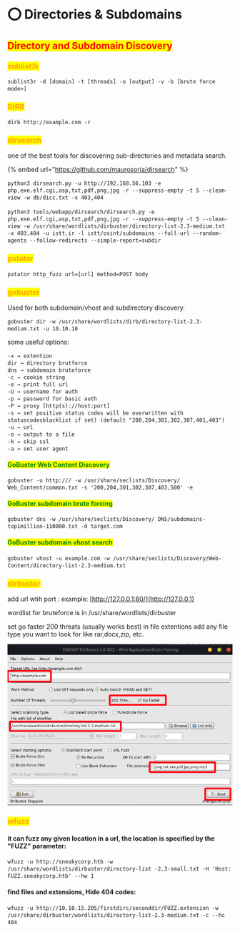 # ⭕ Directories & Subdomains

## <mark style="color:red;">Directory and Subdomain Discovery</mark>

### <mark style="color:orange;">sublist3r</mark>

```
sublist3r -d [domain] -t [threads] -o [output] -v -b [brute force mode>]
```

### <mark style="color:orange;">DIRB</mark>

```
dirb http://example.com -r
```

### <mark style="color:orange;">dirsearch</mark>

one of the best tools for discovering sub-directories and metadata search.

{% embed url="https://github.com/maurosoria/dirsearch" %}

```
python3 dirsearch.py -u http://192.168.56.103 -e php,exe.elf.cgi,asp,txt,pdf,png,jpg -r --suppress-empty -t 5 --clean-view -w db/dicc.txt -x 403,404

python3 tools/webapp/dirsearch/dirsearch.py -e php,exe.elf.cgi,asp,txt,pdf,png,jpg -r --suppress-empty -t 5 --clean-view -w /usr/share/wordlists/dirbuster/directory-list-2.3-medium.txt  -x 403,404 -u istt.ir -l istt/osint/subdomains --full-url --random-agents --follow-redirects --simple-report=subdir
```

### <mark style="color:orange;">patator</mark>

```
patator http_fuzz url=[url] method=POST body
```

### <mark style="color:orange;">gobuster</mark>

Used for both subdomain/vhost and subdirectory discovery.

```
gobuster dir -w /usr/share/wordlists/dirb/directory-list-2.3-medium.txt -u 10.10.10
```

some useful options:

```
-x → extention
dir → directory brutforce
dns → subdomain bruteforce
-c → cookie string
-e → print full url
-U → username for auth
-p → password for basic auth
-P → proxy [http(s)://host:port]
-s → set positive status codes will be overwritten with statuscodesblacklist if set) (default "200,204,301,302,307,401,403")
-u → url
-o → output to a file
-k → skip ssl
-a → set user agent
```

#### <mark style="color:green;">GoBuster Web Content Discovery</mark>

```
gobuster -u http:/// -w /usr/share/seclists/Discovery/ Web_Content/common.txt -s '200,204,301,302,307,403,500' -e
```

#### <mark style="color:green;">GoBuster subdomain brute forcing</mark>

```
gobuster dns -w /usr/share/seclists/Discovery/ DNS/subdomains-top1million-110000.txt -d target.com
```

#### <mark style="color:green;">GoBuster subdomain vhost search</mark>

```
gobuster vhost -u example.com -w /usr/share/seclists/Discovery/Web-Content/directory-list-2.3-medium.txt 
```

### <mark style="color:orange;">dirbuster</mark>

add url wtih port : example: [http://127.0.0.1:80/](http://127.0.0.1)

wordlist for bruteforce is in /usr/share/wordlists/dirbuster

set go faster 200 threats (usually works best) in file extentions add any file type you want to look for like rar,docx,zip, etc.

![](<../../.gitbook/assets/image (155).png>)

### <mark style="color:orange;">wfuzz</mark>

#### it can fuzz any given location in a url, the location is specified by the "FUZZ" parameter:

```
wfuzz -u http://sneakycorp.htb -w /usr/share/wordlists/dirbuster/directory-list -2.3-small.txt -H 'Host: FUZZ.sneakycorp.htb' --hw 1
```

#### find files and extensions, Hide 404 codes:

```
wfuzz -u http://10.10.15.205/firstdirc/seconddir/FUZZ.extension -w /usr/share/dirbuster/wordlists/directory-list-2.3-medium.txt -c --hc 404
```
